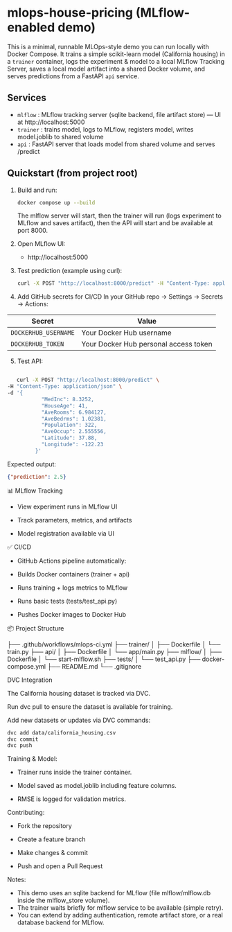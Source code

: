 # mlops-house-pricing (MLflow-enabled demo)

This is a minimal, runnable MLOps-style demo you can run locally with Docker Compose.
It trains a simple scikit-learn model (California housing) in a `trainer` container, logs
the experiment & model to a local MLflow Tracking Server, saves a local model artifact
into a shared Docker volume, and serves predictions from a FastAPI `api` service.

## Services
- `mlflow` : MLflow tracking server (sqlite backend, file artifact store) — UI at http://localhost:5000
- `trainer` : trains model, logs to MLflow, registers model, writes model.joblib to shared volume
- `api` : FastAPI server that loads model from shared volume and serves /predict

## Quickstart (from project root)
1. Build and run:
   ```bash
   docker compose up --build
   ```
   The mlflow server will start, then the trainer will run (logs experiment to MLflow and saves artifact),
   then the API will start and be available at port 8000.

2. Open MLflow UI:
   - http://localhost:5000

3. Test prediction (example using curl):
   ```bash
   curl -X POST "http://localhost:8000/predict" -H "Content-Type: application/json" -d '{"features": [8, 41, 6, 2, 5, 1, 3000, 2]}'
   ```

4. Add GitHub secrets for CI/CD
In your GitHub repo → Settings → Secrets → Actions:

| Secret               | Value                                 |
| -------------------- | ------------------------------------- |
| `DOCKERHUB_USERNAME` | Your Docker Hub username              |
| `DOCKERHUB_TOKEN`    | Your Docker Hub personal access token |



5. Test API:
```bash

   curl -X POST "http://localhost:8000/predict" \
-H "Content-Type: application/json" \
-d '{
           "MedInc": 8.3252,
           "HouseAge": 41,
           "AveRooms": 6.984127,
           "AveBedrms": 1.02381,
           "Population": 322,
           "AveOccup": 2.555556,
           "Latitude": 37.88,
           "Longitude": -122.23
         }'
```

Expected output:

```json
{"prediction": 2.5}
```



📊 MLflow Tracking

- View experiment runs in MLflow UI

- Track parameters, metrics, and artifacts

- Model registration available via UI

✅ CI/CD

- GitHub Actions pipeline automatically:

- Builds Docker containers (trainer + api)

- Runs training + logs metrics to MLflow

- Runs basic tests (tests/test_api.py)

- Pushes Docker images to Docker Hub





📦 Project Structure

├── .github/workflows/mlops-ci.yml
├── trainer/
│   ├── Dockerfile
│   └── train.py
├── api/
│   ├── Dockerfile
│   └── app/main.py
├── mlflow/
│   ├── Dockerfile
│   └── start-mlflow.sh
├── tests/
│   └── test_api.py
├── docker-compose.yml
├── README.md
└── .gitignore



DVC Integration

The California housing dataset is tracked via DVC.

Run dvc pull to ensure the dataset is available for training.

Add new datasets or updates via DVC commands:
   ```bash
   dvc add data/california_housing.csv
   dvc commit
   dvc push
   ```


Training & Model:

- Trainer runs inside the trainer container.

- Model saved as model.joblib including feature columns.

- RMSE is logged for validation metrics.


Contributing:

- Fork the repository

- Create a feature branch

- Make changes & commit

- Push and open a Pull Request



Notes:
- This demo uses an sqlite backend for MLflow (file mlflow/mlflow.db inside the mlflow_store volume).
- The trainer waits briefly for mlflow service to be available (simple retry).
- You can extend by adding authentication, remote artifact store, or a real database backend for MLflow.
